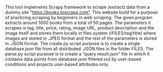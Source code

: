 This tool implements Scrapy framework to scrape (extract) data from a
dummy site ”https://books.toscrape.com”. This website build for a purpose of
practicing scraping by beginners in web scraping. The given program extracts
around 1000 books from a total of 50 pages. The parameters it scrapes is tag,
title, price, rating, image URL, product description and the image itself and
stores them locally in files system (/FILES/tag/title) where images are stored
in .JPEG format and the rest of the parameters is stored in .JSON format.
The create.py script purpose is to create a single database.json file from all
distributed .JSON files in the folder FILES.
The parse.py script purpose is to create a ”query result.json” file in which it
contains data points from database.json filtered out by user-based conditions
and projects user-based attributes only.
